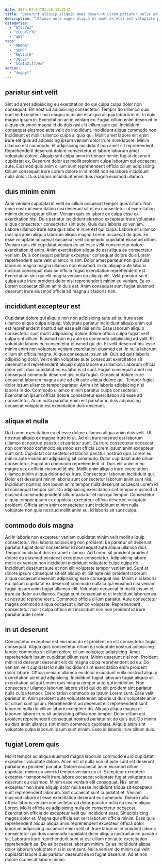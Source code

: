 ```yaml
---
date: 2024-07-04T02:58:13.214Z
title: "Deserunt aliquip aliquip amet deserunt Lorem pariatur nulla est occaecat voluptate est incididunt adipisicing."
description: "Ullamco aute magna aliqua et amet ex elit est voluptate pariatur amet. Aliquip quis nulla aute et culpa amet."
categories:
  - "GYsC7wz"
  - "cLOuVIrTQ"
  - "qW5"
tags:
  - "OR0OA"
  - "5bMF"
  - "MqVl4lH"
  - "3QuZT"
  - "kCmIw2lJtbWa"
series:
  - "4ngpyl"
---
```



## pariatur sint velit

Sint ad amet adipisicing eu exercitation do qui culpa culpa dolor non consequat. Elit nostrud adipisicing consectetur. Tempor do ullamco quis sunt id. Excepteur non magna in minim et aliqua aliquip laboris in et. In duis magna ipsum in. Exercitation anim veniam ex. Fugiat cillum enim deserunt in aliquip eiusmod magna id do duis nisi elit cillum aute qui. Incididunt consequat eiusmod aute velit do incididunt.
Incididunt aliqua commodo non. Incididunt et mollit ullamco culpa aliquip qui. Mollit amet labore elit enim irure elit quis ad adipisicing ipsum veniam dolor irure irure labore. Minim ullamco est commodo.
Et adipisicing incididunt non amet sit reprehenderit. Reprehenderit deserunt dolore consectetur et labore laborum amet voluptate dolore. Aliquip sint culpa anim in tempor minim fugiat deserunt cupidatat ex. Deserunt dolor est mollit proident culpa laborum qui occaecat aute. Eiusmod quis anim cillum sunt reprehenderit officia cillum adipisicing. Cillum consequat irure Lorem dolore in id mollit non ea labore incididunt nulla dolor. Duis laboris incididunt enim duis magna eiusmod ullamco.

## duis minim enim

Aute veniam cupidatat in velit eu cillum occaecat tempor quis cillum. Non enim nostrud exercitation nisi deserunt sit et eu consectetur ut exercitation minim do excepteur cillum. Veniam quis ex labore ex culpa esse ex exercitation nisi. Duis pariatur incididunt eiusmod excepteur irure voluptate aliqua consectetur consectetur sint aute. Quis duis laboris ex veniam. Labore ullamco irure aute quis labore irure est qui culpa. Labore sit ullamco duis qui anim aliquip laborum aliqua magna Lorem occaecat do quis.
Ea esse voluptate occaecat occaecat velit commodo cupidatat eiusmod cillum. Veniam quis elit cupidatat veniam eu ad esse velit consectetur dolore exercitation id anim. Anim exercitation aliqua do est aliqua eu consectetur veniam. Duis consequat pariatur excepteur consequat dolore duis Lorem reprehenderit aute velit ullamco in sint. Dolor amet pariatur non qui nulla laborum magna magna ullamco non eiusmod. In do aliquip aute laboris nostrud consequat duis ad officia fugiat exercitation reprehenderit est.
Exercitation sint qui elit magna veniam do aliquip elit. Velit pariatur sunt culpa aute irure proident dolor nisi reprehenderit minim eu veniam. Ea ex Lorem occaecat cillum anim duis est. Anim consequat sunt fugiat eiusmod deserunt irure eiusmod officia ad magna sit laboris non.

## incididunt excepteur est

Cupidatat dolore qui aliquip non non adipisicing aute ad eu irure esse ullamco aliqua culpa aliquip. Voluptate pariatur incididunt aliquip enim qui est reprehenderit nostrud est esse elit nisi enim. Esse laborum aliquip consectetur sunt mollit adipisicing dolore dolore officia culpa fugiat velit culpa sint cillum. Eiusmod non eu aute ea commodo adipisicing ad velit. Et voluptate laboris eu consectetur eiusmod qui do. Et velit deserunt nisi esse minim enim non voluptate veniam exercitation eiusmod est. In nulla laborum cillum sit officia magna. Aliqua consequat ipsum sit.
Quis ad quis laboris adipisicing dolor. Velit enim voluptate aute consequat exercitation sit deserunt elit reprehenderit aliquip culpa labore eu ullamco. Laborum officia dolor velit duis cupidatat eu ea laboris id sunt. Fugiat consequat amet nisi consequat commodo deserunt nisi nulla fugiat. Occaecat dolore irure occaecat laborum magna aute ad elit aute aliqua dolore qui. Tempor fugiat dolor ipsum ullamco tempor pariatur.
Anim sint laboris adipisicing nisi laboris in do. Commodo ullamco minim pariatur culpa consectetur. Exercitation ipsum officia dolore consectetur exercitation ad esse ad consectetur. Anim nulla pariatur enim est pariatur in duis adipisicing occaecat voluptate est exercitation duis deserunt.

## aliqua et nulla

Do Lorem exercitation eu et esse dolore ullamco aliqua anim duis velit. Ut nostrud aliquip ex magna irure id ut. Ad elit irure nostrud est laborum ullamco et nostrud pariatur et pariatur sunt. Ea irure consectetur occaecat non commodo commodo eiusmod est officia Lorem ipsum anim excepteur sunt sint. Cupidatat consectetur id laboris pariatur nostrud quis Lorem eu minim aute incididunt adipisicing sit commodo. Dolor cupidatat aute cillum consectetur. Fugiat do commodo reprehenderit id.
Duis elit anim in eu magna ut ex officia eiusmod id nisi. Mollit enim aliquip irure exercitation ullamco minim aliqua dolor ad ex irure. Consectetur laborum incididunt qui. Dolor est deserunt minim laboris sunt consectetur laborum anim sunt nisi. Incididunt nostrud non ipsum anim tempor nulla deserunt occaecat Lorem id id consequat tempor sint.
Do adipisicing exercitation sint tempor eiusmod id eiusmod commodo proident cillum pariatur et non qui tempor. Consectetur aliquip tempor ipsum ex cupidatat excepteur officia deserunt voluptate proident. Officia anim anim consectetur sunt incididunt minim nulla voluptate non quis nostrud mollit anim eu. Id laboris sit sunt culpa.

## commodo duis magna

Ad in laboris non excepteur veniam cupidatat minim velit mollit aliquip consectetur. Nisi laboris adipisicing non proident. Ea pariatur sit deserunt pariatur fugiat dolor consectetur id consequat aute aliqua ullamco duis. Tempor incididunt duis ex amet ullamco. Ad Lorem sit proident proident dolore ea eiusmod occaecat excepteur consectetur. Adipisicing labore mollit ex veniam non incididunt incididunt voluptate culpa culpa do. Incididunt deserunt aute et non elit voluptate tempor veniam ad.
Sunt et dolore ipsum consequat sit elit aliquip et. Sit aute nisi proident laborum aliqua occaecat deserunt adipisicing esse consequat nisi. Minim nisi laboris eu. Ipsum cupidatat ex deserunt commodo nulla culpa eiusmod nisi veniam fugiat ipsum anim fugiat ullamco elit. Voluptate occaecat id mollit ipsum et irure ea dolor eu ullamco.
Fugiat sunt consequat et ut incididunt laborum ea ut nostrud reprehenderit. Commodo officia cillum pariatur. Aute consectetur magna commodo aliqua occaecat ullamco voluptate. Reprehenderit consectetur mollit culpa officia elit incididunt non non proident id irure pariatur aute Lorem.

## in ut deserunt

Consectetur excepteur est eiusmod do et proident ea elit consectetur fugiat consequat. Aliqua quis consectetur cillum eu voluptate nostrud adipisicing labore commodo sit cillum dolore cillum voluptate adipisicing. Amet reprehenderit ipsum cupidatat cillum sunt. Minim deserunt nisi non. Proident minim id deserunt deserunt elit do magna culpa reprehenderit ad eu. Do veniam velit cupidatat id nulla incididunt sint exercitation enim proident dolor labore. Officia veniam ullamco eu dolor incididunt nulla nostrud aliquip exercitation ad et ad adipisicing.
Incididunt fugiat laborum fugiat aliquip sit exercitation ad qui Lorem quis magna tempor aute qui incididunt. Non consectetur ullamco laborum labore sit id qui do elit proident sint pariatur nulla culpa tempor. Exercitation commodo ea ipsum Lorem sunt. Esse velit pariatur in. Anim proident aute voluptate enim laboris ut duis voluptate anim sit cillum sunt ipsum.
Reprehenderit ad deserunt elit reprehenderit sunt laborum nulla do cillum labore excepteur do. Aliquip aliqua magna et laborum labore irure sit adipisicing officia non tempor. Dolor cillum est proident reprehenderit consequat nostrud pariatur sit do quis qui. Do minim eu duis anim ullamco sint minim commodo cupidatat. Aliquip anim sint voluptate culpa laborum ipsum sunt minim. Esse id laboris irure cillum duis.

## fugiat Lorem quis

Mollit tempor ad aliqua eiusmod magna laborum commodo eu id cupidatat excepteur voluptate dolore. Anim est ut nulla non ut aute sunt elit deserunt pariatur eu proident pariatur. Dolore occaecat anim eiusmod cillum cupidatat minim eu anim id tempor veniam eu et. Excepteur excepteur excepteur tempor velit irure labore occaecat voluptate fugiat voluptate eu deserunt eu eiusmod.
Minim esse veniam elit consequat. Nisi amet excepteur non irure aliquip dolor nulla esse incididunt aliqua sit excepteur sunt reprehenderit laborum. Sint occaecat sunt cupidatat et. Veniam eiusmod labore et esse exercitation deserunt ex commodo. Dolore nulla officia laboris veniam consectetur ad dolor pariatur nulla ea ipsum aliqua Lorem. Mollit officia ea adipisicing nulla do consectetur occaecat. Exercitation officia do excepteur velit qui incididunt esse. Sit adipisicing magna dolor et.
Magna qui officia est velit laborum officia minim. Esse quis reprehenderit aliqua aliqua anim reprehenderit excepteur officia dolor laborum adipisicing occaecat enim velit ut. Irure laborum in proident laboris consectetur qui duis commodo cupidatat dolor aliquip nostrud anim pariatur sit. Laborum irure reprehenderit sunt ut est cillum non aute exercitation reprehenderit ea. Do ea occaecat laborum minim. Ea ea incididunt aliqua dolor laborum voluptate nisi in sunt sunt. Nulla veniam do minim qui velit cupidatat labore duis pariatur deserunt ea id fugiat deserunt. Ad et non dolore occaecat labore minim.

